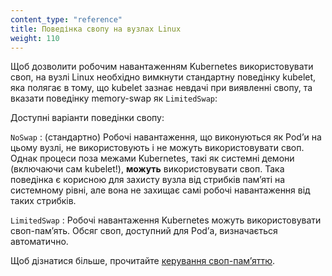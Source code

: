 ```yaml
---
content_type: "reference"
title: Поведінка свопу на вузлах Linux
weight: 110
---
```


Щоб дозволити робочим навантаженням Kubernetes використовувати своп, на вузлі Linux необхідно вимкнути стандартну поведінку kubelet, яка полягає в тому, що kubelet зазнає невдачі при виявленні свопу, та вказати поведінку memory-swap як `LimitedSwap`:

Доступні варіанти поведінки свопу:

`NoSwap`
: (стандартно) Робочі навантаження, що виконуються як Podʼи на цьому вузлі, не використовують і не можуть використовувати своп. Однак процеси поза межами Kubernetes, такі як системні демони (включаючи сам kubelet!), **можуть** використовувати своп. Така поведінка є корисною для захисту вузла від стрибків памʼяті на системному рівні, але вона не захищає самі робочі навантаження від таких стрибків.

`LimitedSwap`
: Робочі навантаження Kubernetes можуть використовувати своп-памʼять. Обсяг своп, доступний для Podʼа, визначається автоматично.

Щоб дізнатися більше, прочитайте [керування своп-памʼяттю](/docs/concepts/cluster-administration/swap-memory-management/).
